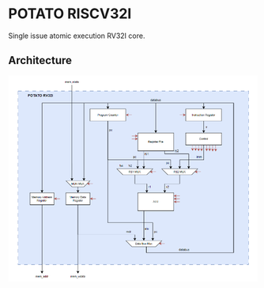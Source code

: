 # POTATO RISCV32I

Single issue atomic execution RV32I core.

## Architecture

![MicroArchitecture](documentation/potato_rv32i.png)
